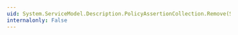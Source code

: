 ```yaml
---
uid: System.ServiceModel.Description.PolicyAssertionCollection.Remove(System.String,System.String)
internalonly: False
---
```

